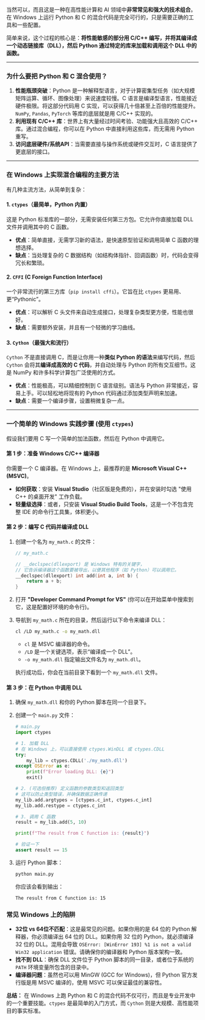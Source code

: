 当然可以，而且这是一种在高性能计算和 AI 领域中**非常常见和强大的技术组合**。在 Windows 上运行 Python 和 C 的混合代码是完全可行的，只是需要正确的工具和一些配置。

简单来说，这个过程的核心是：**将性能敏感的部分用 C/C++ 编写，并将其编译成一个动态链接库（DLL），然后 Python 通过特定的库来加载和调用这个 DLL 中的函数。**

---

### 为什么要把 Python 和 C 混合使用？

1.  **性能瓶颈突破**：Python 是一种解释型语言，对于计算密集型任务（如大规模矩阵运算、循环、图像处理）来说速度较慢。C 语言是编译型语言，性能接近硬件极限。将这部分代码用 C 实现，可以获得几十倍甚至上百倍的性能提升。`NumPy`, `Pandas`, `PyTorch` 等库的底层就是用 C/C++ 实现的。
2.  **利用现有 C/C++ 库**：世界上有大量经过时间考验、功能强大且高效的 C/C++ 库。通过混合编程，你可以在 Python 中直接利用这些库，而无需用 Python 重写。
3.  **访问底层硬件/系统API**：当需要直接与操作系统或硬件交互时，C 语言提供了更底层的接口。

---

### 在 Windows 上实现混合编程的主要方法

有几种主流方法，从简单到复杂：

#### 1. `ctypes`（最简单，Python 内置）
这是 Python 标准库的一部分，无需安装任何第三方包。它允许你直接加载 DLL 文件并调用其中的 C 函数。

*   **优点**：简单直接，无需学习新的语法，是快速原型验证和调用简单 C 函数的理想选择。
*   **缺点**：当处理复杂的 C 数据结构（如结构体指针、回调函数）时，代码会变得冗长和繁琐。

#### 2. `CFFI` (C Foreign Function Interface)
一个非常流行的第三方库（`pip install cffi`）。它旨在比 `ctypes` 更易用、更“Pythonic”。

*   **优点**：可以解析 C 头文件来自动生成接口，处理复杂类型更方便，性能也很好。
*   **缺点**：需要额外安装，并且有一个轻微的学习曲线。

#### 3. `Cython`（最强大和流行）
`Cython` 不是直接调用 C，而是让你用一种**类似 Python 的语法**来编写代码，然后 `Cython` 会将其**编译成高效的 C 代码**，并自动处理与 Python 的所有交互细节。这是 NumPy 和许多科学计算包广泛使用的方式。

*   **优点**：性能极高，可以精细控制到 C 语言级别。语法与 Python 非常接近，容易上手。可以轻松地将现有的 Python 代码通过添加类型声明来加速。
*   **缺点**：需要一个编译步骤，设置稍微复杂一点。

---

### 一个简单的 Windows 实践步骤 (使用 `ctypes`)

假设我们要用 C 写一个简单的加法函数，然后在 Python 中调用它。

#### **第 1 步：准备 Windows C/C++ 编译器**

你需要一个 C 编译器。在 Windows 上，最推荐的是 **Microsoft Visual C++ (MSVC)**。
*   **如何获取**：安装 **Visual Studio**（社区版是免费的），并在安装时勾选 "使用 C++ 的桌面开发" 工作负载。
*   **轻量级选择**：或者，只安装 **Visual Studio Build Tools**，这是一个不包含完整 IDE 的命令行工具集，体积更小。

#### **第 2 步：编写 C 代码并编译成 DLL**

1.  创建一个名为 `my_math.c` 的文件：

    ```c
    // my_math.c
    
    // __declspec(dllexport) 是 Windows 特有的关键字，
    // 它告诉编译器这个函数要被导出，以便其他程序（如 Python）可以调用它。
    __declspec(dllexport) int add(int a, int b) {
        return a + b;
    }
    ```

2.  打开 **"Developer Command Prompt for VS"** (你可以在开始菜单中搜索到它，这是配置好环境的命令行)。

3.  导航到 `my_math.c` 所在的目录，然后运行以下命令来编译 DLL：

    ```sh
    cl /LD my_math.c -o my_math.dll
    ```
    *   `cl` 是 MSVC 编译器的命令。
    *   `/LD` 是一个关键选项，表示“编译成一个 DLL”。
    *   `-o my_math.dll` 指定输出文件名为 `my_math.dll`。

    执行成功后，你会在当前目录下看到一个 `my_math.dll` 文件。

#### **第 3 步：在 Python 中调用 DLL**

1.  确保 `my_math.dll` 和你的 Python 脚本在同一个目录下。
2.  创建一个 `main.py` 文件：

    ```python
    # main.py
    import ctypes
    
    # 1. 加载 DLL
    # 在 Windows 上，可以直接使用 ctypes.WinDLL 或 ctypes.CDLL
    try:
        my_lib = ctypes.CDLL('./my_math.dll')
    except OSError as e:
        print(f"Error loading DLL: {e}")
        exit()
    
    # 2. (可选但推荐) 定义函数的参数类型和返回类型
    # 这可以防止类型错误，并确保数据正确传递
    my_lib.add.argtypes = [ctypes.c_int, ctypes.c_int]
    my_lib.add.restype = ctypes.c_int
    
    # 3. 调用 C 函数
    result = my_lib.add(5, 10)
    
    print(f"The result from C function is: {result}")
    
    # 验证一下
    assert result == 15
    ```

3.  运行 Python 脚本：
    ```sh
    python main.py
    ```
    你应该会看到输出：
    ```
    The result from C function is: 15
    ```

### 常见 Windows 上的陷阱

*   **32位 vs 64位不匹配**：这是最常见的问题。如果你用的是 64 位的 Python 解释器，你必须编译出 64 位的 DLL。如果你用 32 位的 Python，就必须编译 32 位的 DLL。混用会导致 `OSError: [WinError 193] %1 is not a valid Win32 application` 错误。请确保你的编译器和 Python 版本架构一致。
*   **找不到 DLL**：确保 DLL 文件位于 Python 脚本的同一目录，或者位于系统的 `PATH` 环境变量所包含的目录中。
*   **编译器问题**：虽然也可以用 MinGW (GCC for Windows)，但 Python 官方发行版是用 MSVC 编译的，使用 MSVC 可以保证最佳的兼容性。

**总结：** 在 Windows 上跑 Python 和 C 的混合代码不仅可行，而且是专业开发中的一个重要技能。`ctypes` 是最简单的入门方式，而 `Cython` 则是大规模、高性能项目的事实标准。